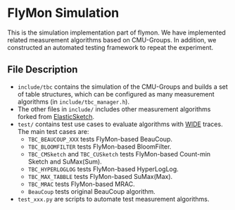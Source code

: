 # FlyMon Simulation

This is the simulation implementation part of flymon. We have implemented related measurement algorithms based on CMU-Groups. In addition, we constructed an automated testing framework to repeat the experiment.

## File Description

* `include/tbc` contains the simulation of the CMU-Groups and builds a set of table structures, which can be configured as many measurement algorithms (in `include/tbc_manager.h`).
* The other files in `include/` includes other measurement algorithms forked from [ElasticSketch](https://github.com/BlockLiu/ElasticSketchCode/tree/master/src/CPU).
* `test/` contains test use cases to evaluate algorithms with [WIDE](http://mawi.wide.ad.jp/mawi/) traces. The main test cases are:
    * `TBC_BEAUCOUP_XXX` tests FlyMon-based BeauCoup.
    * `TBC_BLOOMFILTER` tests FlyMon-based BloomFilter.
    * `TBC_CMSketch` and `TBC_CUSketch` tests FlyMon-based Count-min Sketch and SuMax(Sum).
    * `TBC_HYPERLOGLOG` tests FlyMon-based HyperLogLog.
    * `TBC_MAX_TABBLE` tests FlyMon-based SuMax(Max).
    * `TBC_MRAC` tests FlyMon-based MRAC.
    * `BeauCoup` tests original BeauCoup algorithm.
* `test_xxx.py` are scripts to automate test measurement algorithms.

